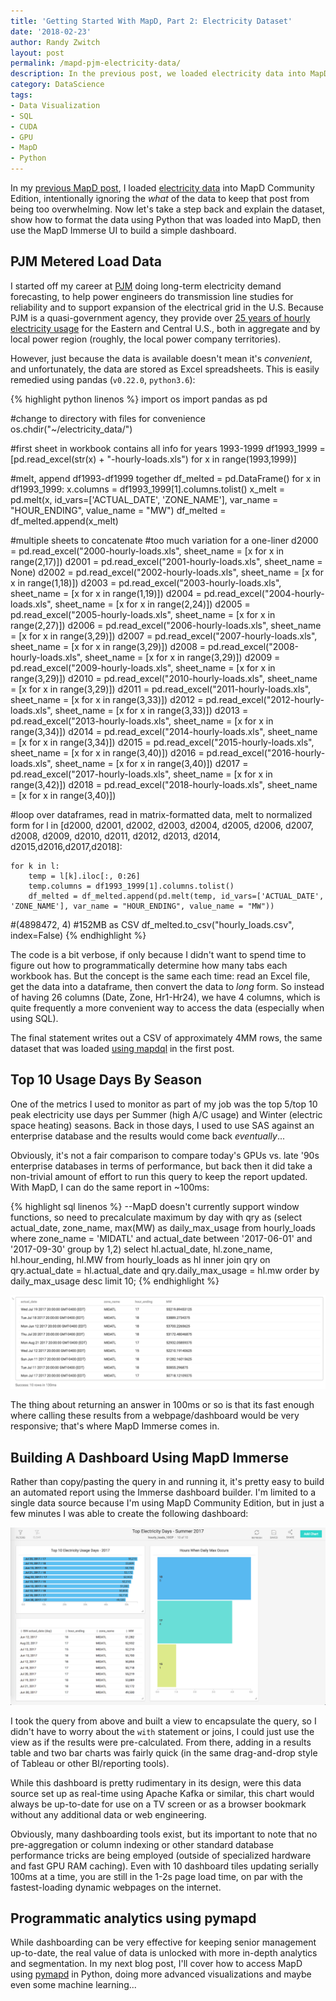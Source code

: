 ```yaml
---
title: 'Getting Started With MapD, Part 2: Electricity Dataset'
date: '2018-02-23'
author: Randy Zwitch
layout: post
permalink: /mapd-pjm-electricity-data/
description: In the previous post, we loaded electricity data into MapD Community Edition. Let's go back and explain the data and extended the example further using MapD Immerse.
category: DataScience
tags:
- Data Visualization
- SQL
- CUDA
- GPU
- MapD
- Python
---
```

In my [previous MapD post](http://randyzwitch.com/mapd-install-load-data/), I loaded [electricity data](http://www.pjm.com/markets-and-operations/ops-analysis/historical-load-data.aspx) into MapD Community Edition, intentionally ignoring the _what_ of the data to keep that post from being too overwhelming. Now let's take a step back and explain the dataset, show how to format the data using Python that was loaded into MapD, then use the MapD Immerse UI to build a simple dashboard.

## PJM Metered Load Data

I started off my career at [PJM](http://pjm.com/) doing long-term electricity demand forecasting, to help power engineers do transmission line studies for reliability and to support expansion of the electrical grid in the U.S. Because PJM is a quasi-government agency, they provide over [25 years of hourly electricity usage](http://www.pjm.com/markets-and-operations/ops-analysis/historical-load-data.aspx) for the Eastern and Central U.S., both in aggregate and by local power region (roughly, the local power company territories).

However, just because the data is available doesn't mean it's _convenient_, and unfortunately, the data are stored as Excel spreadsheets. This is easily remedied using pandas (`v0.22.0`, `python3.6`):

{% highlight python linenos %}
import os
import pandas as pd

#change to directory with files for convenience
os.chdir("~/electricity_data/")

#first sheet in workbook contains all info for years 1993-1999
df1993_1999 = [pd.read_excel(str(x) + "-hourly-loads.xls") for x in range(1993,1999)]

#melt, append df1993-df1999 together
df_melted = pd.DataFrame()
for x in df1993_1999:
    x.columns = df1993_1999[1].columns.tolist()
    x_melt = pd.melt(x, id_vars=['ACTUAL_DATE', 'ZONE_NAME'], var_name = "HOUR_ENDING", value_name = "MW")
    df_melted = df_melted.append(x_melt)

#multiple sheets to concatenate
#too much variation for a one-liner
d2000 = pd.read_excel("2000-hourly-loads.xls", sheet_name = [x for x in range(2,17)])
d2001 = pd.read_excel("2001-hourly-loads.xls", sheet_name = None)
d2002 = pd.read_excel("2002-hourly-loads.xls", sheet_name = [x for x in range(1,18)])
d2003 = pd.read_excel("2003-hourly-loads.xls", sheet_name = [x for x in range(1,19)])
d2004 = pd.read_excel("2004-hourly-loads.xls", sheet_name = [x for x in range(2,24)])
d2005 = pd.read_excel("2005-hourly-loads.xls", sheet_name = [x for x in range(2,27)])
d2006 = pd.read_excel("2006-hourly-loads.xls", sheet_name = [x for x in range(3,29)])
d2007 = pd.read_excel("2007-hourly-loads.xls", sheet_name = [x for x in range(3,29)])
d2008 = pd.read_excel("2008-hourly-loads.xls", sheet_name = [x for x in range(3,29)])
d2009 = pd.read_excel("2009-hourly-loads.xls", sheet_name = [x for x in range(3,29)])
d2010 = pd.read_excel("2010-hourly-loads.xls", sheet_name = [x for x in range(3,29)])
d2011 = pd.read_excel("2011-hourly-loads.xls", sheet_name = [x for x in range(3,33)])
d2012 = pd.read_excel("2012-hourly-loads.xls", sheet_name = [x for x in range(3,33)])
d2013 = pd.read_excel("2013-hourly-loads.xls", sheet_name = [x for x in range(3,34)])
d2014 = pd.read_excel("2014-hourly-loads.xls", sheet_name = [x for x in range(3,34)])
d2015 = pd.read_excel("2015-hourly-loads.xls", sheet_name = [x for x in range(3,40)])
d2016 = pd.read_excel("2016-hourly-loads.xls", sheet_name = [x for x in range(3,40)])
d2017 = pd.read_excel("2017-hourly-loads.xls", sheet_name = [x for x in range(3,42)])
d2018 = pd.read_excel("2018-hourly-loads.xls", sheet_name = [x for x in range(3,40)])

#loop over dataframes, read in matrix-formatted data, melt to normalized form
for l in [d2000, d2001, d2002, d2003, d2004, d2005, d2006, d2007, d2008, d2009, d2010,
          d2011, d2012, d2013, d2014, d2015,d2016,d2017,d2018]:

    for k in l:
        temp = l[k].iloc[:, 0:26]
        temp.columns = df1993_1999[1].columns.tolist()
        df_melted = df_melted.append(pd.melt(temp, id_vars=['ACTUAL_DATE', 'ZONE_NAME'], var_name = "HOUR_ENDING", value_name = "MW"))

#(4898472, 4)
#152MB as CSV
df_melted.to_csv("hourly_loads.csv", index=False)
{% endhighlight %}

The code is a bit verbose, if only because I didn't want to spend time to figure out how to programmatically determine how many tabs each workbook has. But the concept is the same each time: read an Excel file, get the data into a dataframe, then convert the data to _long_ form. So instead of having 26 columns (Date, Zone, Hr1-Hr24), we have 4 columns, which is quite frequently a more convenient way to access the data (especially when using SQL).

The final statement writes out a CSV of approximately 4MM rows, the same dataset that was loaded [using mapdql](http://randyzwitch.com/mapd-install-load-data/) in the first post.

## Top 10 Usage Days By Season

One of the metrics I used to monitor as part of my job was the top 5/top 10 peak electricity use days per Summer (high A/C usage) and Winter (electric space heating) seasons. Back in those days, I used to use SAS against an enterprise database and the results would come back _eventually_...

Obviously, it's not a fair comparison to compare today's GPUs vs. late '90s enterprise databases in terms of performance, but back then it did take a non-trivial amount of effort to run this query to keep the report updated. With MapD, I can do the same report in ~100ms:

{% highlight sql linenos %}
--MapD doesn't currently support window functions, so need to precalculate maximum by day
with qry as (select
actual_date,
zone_name,
max(MW) as daily_max_usage
from hourly_loads
where zone_name = 'MIDATL' and actual_date between '2017-06-01' and '2017-09-30'
group by 1,2)
select
hl.actual_date,
hl.zone_name,
hl.hour_ending,
hl.MW
from hourly_loads as hl
inner join qry on qry.actual_date = hl.actual_date and qry.daily_max_usage = hl.mw
order by daily_max_usage desc
limit 10;
{% endhighlight %}

![top 10 electric usage](/assets/img/pjm-2017-summer-coincident-peaks.png)

The thing about returning an answer in 100ms or so is that its fast enough where calling these results from a webpage/dashboard would be very responsive; that's where MapD Immerse comes in.

## Building A Dashboard Using MapD Immerse

Rather than copy/pasting the query in and running it, it's pretty easy to build an automated report using the Immerse dashboard builder. I'm limited to a single data source because I'm using MapD Community Edition, but in just a few minutes I was able to create the following dashboard:

![mapd immerse dashboard](/assets/img/mapd-immerse-dashboard.png)

I took the query from above and built a view to encapsulate the query, so I didn't have to worry about the `with` statement or joins, I could just use the view as if the results were pre-calculated. From there, adding in a results table and two bar charts was fairly quick (in the same drag-and-drop style of Tableau or other BI/reporting tools).

While this dashboard is pretty rudimentary in its design, were this data source set up as real-time using Apache Kafka or similar, this chart would always be up-to-date for use on a TV screen or as a browser bookmark without any additional data or web engineering.

Obviously, many dashboarding tools exist, but its important to note that no pre-aggregation or column indexing or other standard database performance tricks are being employed (outside of specialized hardware and fast GPU RAM caching). Even with 10 dashboard tiles updating serially 100ms at a time, you are still in the 1-2s page load time, on par with the fastest-loading dynamic webpages on the internet.

## Programmatic analytics using pymapd

While dashboarding can be very effective for keeping senior management up-to-date, the real value of data is unlocked with more in-depth analytics and segmentation. In my next blog post, I'll cover how to access MapD using [pymapd](http://pymapd.readthedocs.io/en/latest/) in Python, doing more advanced visualizations and maybe even some machine learning...
